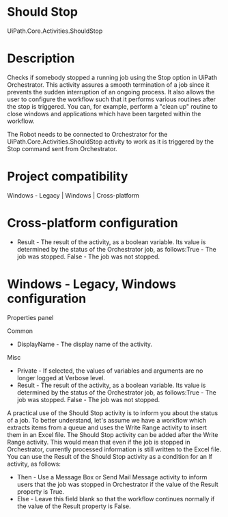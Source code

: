 ﻿# Should Stop

UiPath.Core.Activities.ShouldStop

# Description

Checks if somebody stopped a running job using the Stop option in UiPath Orchestrator. This activity assures a smooth termination of a job since it prevents the sudden interruption of an ongoing process. It also allows the user to configure the workflow such that it performs various routines after the stop is triggered. You can, for example, perform a "clean up" routine to close windows and applications which have been targeted within the workflow.

The Robot needs to be connected to Orchestrator for the UiPath.Core.Activities.ShouldStop activity to work as it is triggered by the Stop command sent from Orchestrator.

# Project compatibility

Windows - Legacy | Windows | Cross-platform

# Cross-platform configuration

* Result - The result of the activity, as a boolean variable. Its value is determined by the status of the Orchestrator job, as follows:True - The job was stopped. False - The job was not stopped.

# Windows - Legacy, Windows configuration

Properties panel

Common

* DisplayName - The display name of the activity.

Misc

* Private - If selected, the values of variables and arguments are no longer logged at Verbose level.
* Result - The result of the activity, as a boolean variable. Its value is determined by the status of the Orchestrator job, as follows:True - The job was stopped. False - The job was not stopped.

A practical use of the Should Stop activity is to inform you about the status of a job. To better understand, let's assume we have a workflow which extracts items from a queue and uses the Write Range activity to insert them in an Excel file. The Should Stop activity can be added after the Write Range activity. This would mean that even if the job is stopped in Orchestrator, currently processed information is still written to the Excel file. You can use the Result of the Should Stop activity as a condition for an If activity, as follows:

* Then - Use a Message Box or Send Mail Message activity to inform users that the job was stopped in Orchestrator if the value of the Result property is True.
* Else - Leave this field blank so that the workflow continues normally if the value of the Result property is False.
